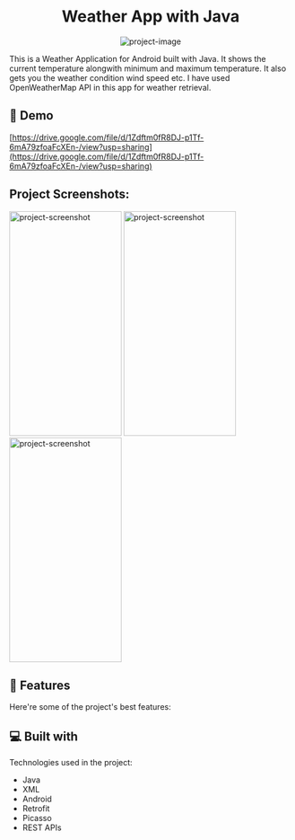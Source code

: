 <h1 align="center" id="title">Weather App with Java</h1>

<p align="center"><img src="https://socialify.git.ci/kumarwhocodes/Weather_App/image?font=Rokkitt&amp;language=1&amp;name=1&amp;owner=1&amp;pattern=Brick%20Wall&amp;stargazers=1&amp;theme=Dark" alt="project-image"></p>

<p id="description">This is a Weather Application for Android built with Java. It shows the current temperature alongwith minimum and maximum temperature. It also gets you the weather condition wind speed etc. I have used OpenWeatherMap API in this app for weather retrieval.</p>

<h2>🚀 Demo</h2>

[https://drive.google.com/file/d/1Zdftm0fR8DJ-p1Tf-6mA79zfoaFcXEn-/view?usp=sharing](https://drive.google.com/file/d/1Zdftm0fR8DJ-p1Tf-6mA79zfoaFcXEn-/view?usp=sharing)

<h2>Project Screenshots:</h2>

<img src="https://drive.google.com/file/d/1BOxauLT2oF6M8cQGDxRriZiYxqvl_UaR/view?usp=drive_link" alt="project-screenshot" width="200" height="400/">

<img src="https://drive.google.com/file/d/1vgN81PBfgfY9Xu2CUqxDPeQzADg95o9y/view?usp=sharing" alt="project-screenshot" width="200" height="400/">

<img src="https://drive.google.com/file/d/1JNR8ZoQ5sdfPEaXufNJ2SLpYdFaeHtyR/view?usp=sharing" alt="project-screenshot" width="200" height="400/">

  
  
<h2>🧐 Features</h2>

Here're some of the project's best features:

  
  
<h2>💻 Built with</h2>

Technologies used in the project:

*   Java
*   XML
*   Android
*   Retrofit
*   Picasso
*   REST APIs
